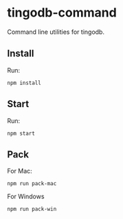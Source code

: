 # tingodb-command
Command line utilities for tingodb.

## Install

Run:
```
npm install
```

## Start

Run:
```
npm start
```

## Pack

For Mac:
```
npm run pack-mac
```
For Windows
```
npm run pack-win
```
